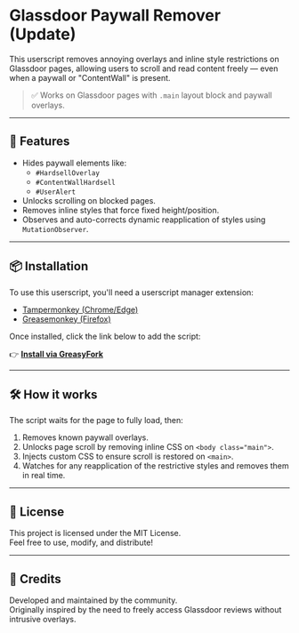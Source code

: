 # Glassdoor Paywall Remover (Update)

This userscript removes annoying overlays and inline style restrictions on Glassdoor pages, allowing users to scroll and read content freely — even when a paywall or "ContentWall" is present.

> ✅ Works on Glassdoor pages with `.main` layout block and paywall overlays.

---

## 🚀 Features

- Hides paywall elements like:
  - `#HardsellOverlay`
  - `#ContentWallHardsell`
  - `#UserAlert`
- Unlocks scrolling on blocked pages.
- Removes inline styles that force fixed height/position.
- Observes and auto-corrects dynamic reapplication of styles using `MutationObserver`.

---

## 📦 Installation

To use this userscript, you'll need a userscript manager extension:

- [Tampermonkey (Chrome/Edge)](https://www.tampermonkey.net/)
- [Greasemonkey (Firefox)](https://www.greasespot.net/)

Once installed, click the link below to add the script:

👉 **[Install via GreasyFork](https://greasyfork.org/pt-BR/scripts/531857-glassdoor-paywall-remover-update)**

---

## 🛠 How it works

The script waits for the page to fully load, then:

1. Removes known paywall overlays.
2. Unlocks page scroll by removing inline CSS on `<body class="main">`.
3. Injects custom CSS to ensure scroll is restored on `<main>`.
4. Watches for any reapplication of the restrictive styles and removes them in real time.

---

## 📄 License

This project is licensed under the MIT License.  
Feel free to use, modify, and distribute!

---

## 🙌 Credits

Developed and maintained by the community.  
Originally inspired by the need to freely access Glassdoor reviews without intrusive overlays.

